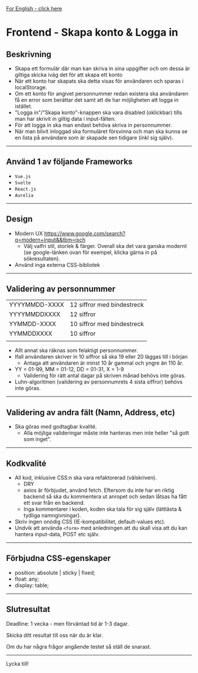[For English - click here](https://translate.google.com/translate?sl=sv&tl=en&u=https://github.com/Majvall/dooli-work-test/tree/main/programming/frontend)

# Frontend - Skapa konto & Logga in

## Beskrivning
- Skapa ett formulär där man kan skriva in sina uppgifter och om dessa är giltiga skicka iväg det för att skapa ett konto
- När ett konto har skapats ska detta visas för användaren och sparas i localStorage.
- Om ett konto för angivet personnummer redan existera ska användaren få en error som berättar det samt att de har möjligheten att logga in istället.
- "Logga in"/"Skapa konto"-knappen ska vara disabled (oklickbar) tills man har skrivit in giltig data i input-fälten.
- För att logga in ska man endast behöva skriva in personnummer.
- När man blivit inloggad ska formuläret försvinna och man ska kunna se en lista på användare som är skapade sen tidigare (inkl sig själv).

---

## Använd 1 av följande Frameworks
- `Vue.js`
- `Svelte`
- `React.js`
- `Aurelia`

---

## Design
- Modern UX https://www.google.com/search?q=modern+input&&tbm=isch
  - Välj valfri stil, storlek & färger. Overall ska det vara ganska modernt (se google-länken ovan för exempel, klicka gärna in på sökresultaten).
- Använd inga externa CSS-bibliotek

---

## Validering av personnummer
|||
| ------------- | ------------- |
| YYYYMMDD-XXXX | 12 siffror med bindestreck |
| YYYYMMDDXXXX  | 12 siffror                 |
| YYMMDD-XXXX   | 10 siffror med bindestreck |
| YYMMDDXXXX    | 10 siffror                 |
|||

- Allt annat ska räknas som felaktigt personnummer.
- Ifall användaren skriver in 10 siffror så ska 19 eller 20 läggas till i början
  - Antaga att användaren är minst 10 år gammal och yngre än 110 år.
- YY = 01-99,   MM = 01-12,   DD = 01-31,   X = 1-9
  - Validering för rätt antal dagar på skriven månad behövs inte göras.
- Luhn-algoritmen (validering av personnumrets 4 sista siffror) behövs inte göras.

---

## Validering av andra fält (Namn, Address, etc)
- Ska göras med godtagbar kvalité.
  - Alla möjliga valideringar måste inte hanteras men inte heller "så gott som inget".

---

## Kodkvalité
- All kod, inklusive CSS:n ska vara refaktorerad (välskriven).
  - DRY
  - axios är förbjudet, använd fetch. Eftersom du inte har en riktig backend så ska du kommentera ut anropet och sedan låtsas ha fått ett svar från en backend.
  - Inga kommentarer i koden, koden ska tala för sig själv (lättlästa & tydliga namngivningar).
- Skriv ingen onödig CSS (IE-kompatibilitet, default-values etc).
- Undvik att använda `<form>` med anledningen att du skall visa att du kan hantera input-data, POST etc själv.

---

## Förbjudna CSS-egenskaper
- position: absolute | sticky | fixed;
- float: any;
- display: table;

---
## Slutresultat
Deadline: 1 vecka - men förväntad tid är 1-3 dagar.

Skicka ditt resultat till oss när du är klar.

Om du har några frågor angående testet så ställ de snarast.

---

Lycka till!